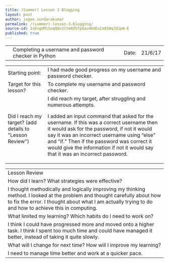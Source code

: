 ```yaml
---
title: (Summer) Lesson 3 Blogging
layout: post
author: jegan.sundarakumar
permalink: /(summer)-lesson-3-blogging/
source-id: 1vEngUMiSoqQQo3ltm0Zhfp8au4HdEuCm81WqJQ1pW-E
published: true
---
```

<table>
  <tr>
    <td></td>
    <td>Completing a username and password checker in Python</td>
    <td> Date:  </td>
    <td>21/6/17</td>
  </tr>
</table>


<table>
  <tr>
    <td>Starting point:</td>
    <td>I had made good progress on my username and password checker.</td>
  </tr>
  <tr>
    <td>Target for this lesson?</td>
    <td>To complete my username and password checker.</td>
  </tr>
  <tr>
    <td>Did I reach my target? 
(add details to "Lesson Review")</td>
    <td>I did reach my target, after struggling and numerous attempts.

I added an input command that asked for the username. If this was a correct username then it would ask for the password, if not it would say it was an incorrect username using “else” and “if.” Then if the password was correct it would give the information if not it would say that it was an incorrect password.</td>
  </tr>
</table>


<table>
  <tr>
    <td>Lesson Review</td>
  </tr>
  <tr>
    <td>How did I learn? What strategies were effective? </td>
  </tr>
  <tr>
    <td>I thought methodically and logically improving my thinking method. I looked at the problem and thought carefully about how to fix the error. I thought about what I am actually trying to do and how to achieve this in computing.</td>
  </tr>
  <tr>
    <td>What limited my learning? Which habits do I need to work on? </td>
  </tr>
  <tr>
    <td>I think I could have progressed more and moved onto a higher task. I think I spent too much time and could have managed it better, instead of taking it quite slowly.</td>
  </tr>
  <tr>
    <td>What will I change for next time? How will I improve my learning?</td>
  </tr>
  <tr>
    <td>I need to manage time better and work at a quicker pace.</td>
  </tr>
</table>



